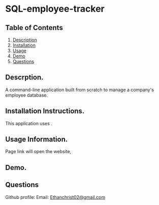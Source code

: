 # SQL-employee-tracker

## Table of Contents

1. [Description]()
2. [Installation]()
3. [Usage]()
4. [Demo]()
5. [Questions]()

## Descrption.
A command-line application built from scratch to manage a company's employee database.

## Installation Instructions.
This application uses .

## Usage Information.
Page link will open the website, 

## Demo.

## Questions
Github profile: 
Email: Ethanchrist02@gmail.com
